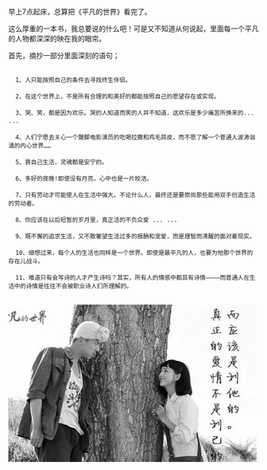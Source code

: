 早上7点起床，总算把《平凡的世界》看完了。

这么厚重的一本书，我总要说的什么吧！可是又不知道从何说起，里面每一个平凡的人物都深深的映在我的眼帘。

首先，摘抄一部分里面深刻的语句；

```

  1、人只能按照自己的条件去寻找终生伴侣。

  2、在这个世界上，不是所有合理的和美好的都能按照自己的愿望存在或实现。

  3、哭、笑，都是因为欢乐。哭的人知道而笑的人并不知道，这欢乐是多少痛苦所换来的... ...

  4、人们宁愿去关心一个蹩脚电影演员的吃喝拉撒和鸡毛蒜皮，而不愿了解一个普通人波涛汹涌的内心世界……

  5、靠自己生活，灵魂都是安宁的。

  6、多好的夜晚!即使没有月亮，心中也是一片皎洁。

  7、只有劳动才可能使人在生活中强大。不论什么人，最终还是要崇尚那些能用双手创造生活的劳动者。

  8、你应该在以后短暂的岁月里，真正活的不负众爱 ... ...

  9、既不懈的追求生活，又不敢奢望生活过多的报酬和宠爱，而是理智而清醒的面对着现实。

  10、细想过来，每个人的生活也同样是一个世界。即使是最平凡的人，也要为他那个世界的存在儿战斗。

  11、难道只有会写诗的人才产生诗吗？其实，所有人的情感中都具有诗情————而普通人在生活中的诗情是往往不会被职业诗人们所理解的。


```
![少安润叶](img/anye.jpg)



